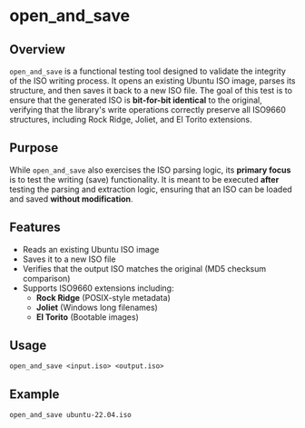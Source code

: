 # open_and_save

## Overview

`open_and_save` is a functional testing tool designed to validate the integrity of the ISO writing process. It opens an existing Ubuntu ISO image, parses its structure, and then saves it back to a new ISO file. The goal of this test is to ensure that the generated ISO is **bit-for-bit identical** to the original, verifying that the library's write operations correctly preserve all ISO9660 structures, including Rock Ridge, Joliet, and El Torito extensions.

## Purpose

While `open_and_save` also exercises the ISO parsing logic, its **primary focus** is to test the writing (save) functionality. It is meant to be executed **after** testing the parsing and extraction logic, ensuring that an ISO can be loaded and saved **without modification**.

## Features

- Reads an existing Ubuntu ISO image
- Saves it to a new ISO file
- Verifies that the output ISO matches the original (MD5 checksum comparison)
- Supports ISO9660 extensions including:
    - **Rock Ridge** (POSIX-style metadata)
    - **Joliet** (Windows long filenames)
    - **El Torito** (Bootable images)

## Usage

```shell
open_and_save <input.iso> <output.iso>
```

## Example

```shell
open_and_save ubuntu-22.04.iso
```